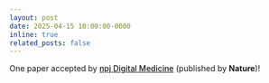 ```yaml
---
layout: post
date: 2025-04-15 10:00:00-0000
inline: true
related_posts: false
---
```


<a>One paper</a> accepted by <a href="https://www.nature.com/npjdigitalmed/" style="font-weight: 500;">npj Digital Medicine</a> (published by **Nature**)!